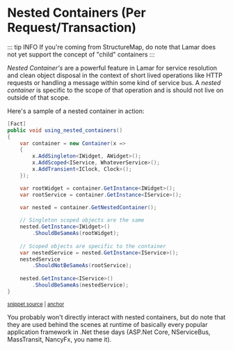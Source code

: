 # Nested Containers (Per Request/Transaction)

::: tip INFO
If you're coming from StructureMap, do note that Lamar does not yet support the concept of "child" containers
:::

_Nested Container's_ are a powerful feature in Lamar for service resolution and clean object disposal in the
context of short lived operations like HTTP requests or handling a message within some kind of service bus. A _nested container_
is specific to the scope of that operation and is should not live on outside of that scope.

Here's a sample of a nested container in action:

<!-- snippet: sample_using-nested-container -->
<a id='snippet-sample_using-nested-container'></a>
```cs
[Fact]
public void using_nested_containers()
{
    var container = new Container(x =>
    {
        x.AddSingleton<IWidget, AWidget>();
        x.AddScoped<IService, WhateverService>();
        x.AddTransient<IClock, Clock>();
    });

    var rootWidget = container.GetInstance<IWidget>();
    var rootService = container.GetInstance<IService>();

    var nested = container.GetNestedContainer();
    
    // Singleton scoped objects are the same
    nested.GetInstance<IWidget>()
        .ShouldBeSameAs(rootWidget);
    
    // Scoped objects are specific to the container
    var nestedService = nested.GetInstance<IService>();
    nestedService
        .ShouldNotBeSameAs(rootService);
    
    nested.GetInstance<IService>()
        .ShouldBeSameAs(nestedService);
}
```
<sup><a href='https://github.com/JasperFx/lamar/blob/master/src/Lamar.Testing/Samples/NestedContainer.cs#L11-L39' title='Snippet source file'>snippet source</a> | <a href='#snippet-sample_using-nested-container' title='Start of snippet'>anchor</a></sup>
<!-- endSnippet -->

You probably won't directly interact with nested containers, but do note that they are used behind the scenes at runtime of basically every
popular application framework in .Net these days (ASP.Net Core, NServiceBus, MassTransit, NancyFx, you name it).
